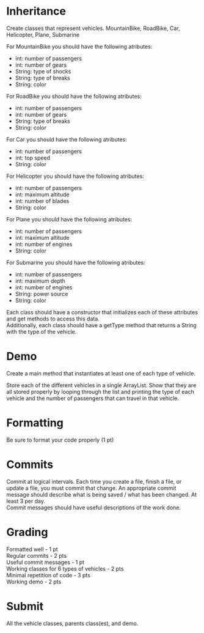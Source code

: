# Inheritance  

Create classes that represent vehicles.  MountainBike, RoadBike, Car, Helicopter, Plane, Submarine

For MountainBike you should have the following atributes:  
* int: number of passengers
* int: number of gears
* String: type of shocks
* String: type of breaks
* String: color

For RoadBike you should have the following atributes:  
* int: number of passengers
* int: number of gears
* String: type of breaks
* String: color

For Car you should have the following atributes:  
* int: number of passengers
* int: top speed
* String: color

For Helicopter you should have the following atributes:  
* int: number of passengers
* int: maximum altitude
* int: number of blades
* String: color

For Plane you should have the following atributes:  
* int: number of passengers
* int: maximum altitude
* int: number of engines
* String: color

For Submarine you should have the following atributes:  
* int: number of passengers
* int: maximum depth
* int: number of engines
* String: power source
* String: color

Each class should have a constructor that initializes each of these attributes and get methods to access this data.  
Additionally, each class should have a getType method that returns a String with the type of the vehicle.

# Demo
Create a main method that instantiates at least one of each type of vehicle.  

Store each of the different vehicles in a single ArrayList.  Show that they are all stored properly by looping through the list and printing the type of each vehicle and the number of passengers that can travel in that vehicle.  

# Formatting  
Be sure to format your code properly (1 pt)  

# Commits  
Commit at logical intervals.  Each time you create a file, finish a file, or update a file, you must commit that change.  An appropriate commit message should describe what is being saved / what has been changed.  At least 3 per day.  
Commit messages should have useful descriptions of the work done.  

# Grading  
Formatted well - 1 pt  
Regular commits - 2 pts  
Useful commit messages - 1 pt  
Working classes for 6 types of vehicles - 2 pts  
Minimal repetition of code - 3 pts  
Working demo - 2 pts  


# Submit  
All the vehicle classes, parents class(es), and demo.
